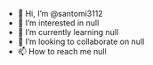 - 👋 Hi, I’m @santomi3112
- 👀 I’m interested in null
- 🌱 I’m currently learning null
- 💞️ I’m looking to collaborate on null
- 📫 How to reach me null

<!---
santomi3112/santomi3112 is a ✨ special ✨ repository because its `README.md` (this file) appears on your GitHub profile.
You can click the Preview link to take a look at your changes.
--->
